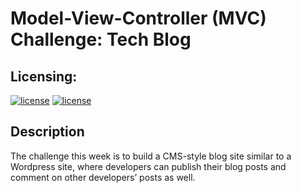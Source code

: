 # Model-View-Controller (MVC) Challenge: Tech Blog


## Licensing:
[![license](https://img.shields.io/badge/Shark-great%20white-red)](https://shields.io)
[![license](https://img.shields.io/badge/license-MIT-brightgreen)](https://shields.io)

## Description
The challenge this week is to build a CMS-style blog site similar to a Wordpress site, where developers can publish their blog posts and comment on other developers’ posts as well.

